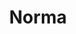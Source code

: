 ---
title: "Norma"
hashtag: norma
borders:
  - Ara
  - Circinus
  - Lupus
  - Scorpius
  - Triangulum Australe
layout: hashtag
tags:
  - Constellation
---